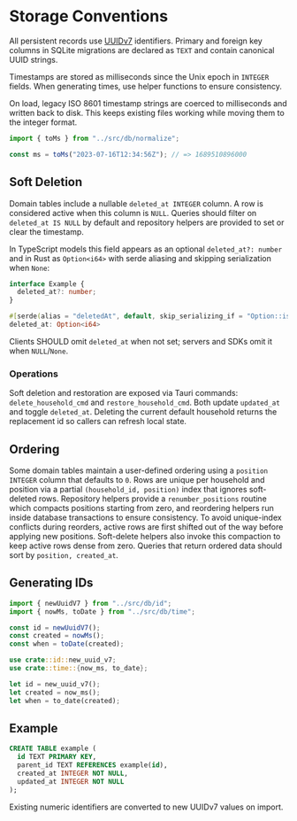 # Storage Conventions

All persistent records use [UUIDv7](https://uuid6.github.io/uuid7/) identifiers.
Primary and foreign key columns in SQLite migrations are declared as `TEXT` and
contain canonical UUID strings.

Timestamps are stored as milliseconds since the Unix epoch in `INTEGER` fields.
When generating times, use helper functions to ensure consistency.

On load, legacy ISO 8601 timestamp strings are coerced to milliseconds and
written back to disk. This keeps existing files working while moving them to
the integer format.

```ts
import { toMs } from "../src/db/normalize";

const ms = toMs("2023-07-16T12:34:56Z"); // => 1689510896000
```

## Soft Deletion

Domain tables include a nullable `deleted_at INTEGER` column. A row is
considered active when this column is `NULL`. Queries should filter on
`deleted_at IS NULL` by default and repository helpers are provided to set or
clear the timestamp.

In TypeScript models this field appears as an optional `deleted_at?: number` and
in Rust as `Option<i64>` with serde aliasing and skipping serialization when
`None`:

```ts
interface Example {
  deleted_at?: number;
}
```

```rust
#[serde(alias = "deletedAt", default, skip_serializing_if = "Option::is_none")]
deleted_at: Option<i64>
```

Clients SHOULD omit `deleted_at` when not set; servers and SDKs omit it when
`NULL`/`None`.

### Operations

Soft deletion and restoration are exposed via Tauri commands:
`delete_household_cmd` and `restore_household_cmd`. Both update `updated_at`
and toggle `deleted_at`. Deleting the current default household returns the
replacement id so callers can refresh local state.

## Ordering

Some domain tables maintain a user-defined ordering using a `position INTEGER`
column that defaults to `0`. Rows are unique per household and position via a
partial `(household_id, position)` index that ignores soft-deleted rows.
Repository helpers provide a `renumber_positions` routine which compacts
positions starting from zero, and reordering helpers run inside database
transactions to ensure consistency. To avoid unique-index conflicts during
reorders, active rows are first shifted out of the way before applying new
positions. Soft-delete helpers also invoke this compaction to keep active rows
dense from zero. Queries that return ordered data should sort by `position, created_at`.

## Generating IDs

```ts
import { newUuidV7 } from "../src/db/id";
import { nowMs, toDate } from "../src/db/time";

const id = newUuidV7();
const created = nowMs();
const when = toDate(created);
```

```rust
use crate::id::new_uuid_v7;
use crate::time::{now_ms, to_date};

let id = new_uuid_v7();
let created = now_ms();
let when = to_date(created);
```

## Example

```sql
CREATE TABLE example (
  id TEXT PRIMARY KEY,
  parent_id TEXT REFERENCES example(id),
  created_at INTEGER NOT NULL,
  updated_at INTEGER NOT NULL
);
```

Existing numeric identifiers are converted to new UUIDv7 values on import.
